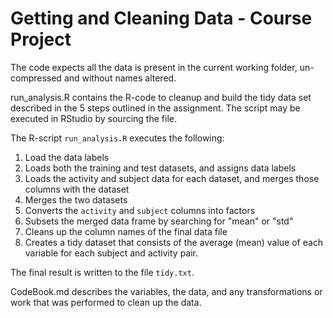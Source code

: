 # Getting and Cleaning Data - Course Project
The code expects all the data is present in the current working folder, un-compressed and without names altered.

run_analysis.R contains the R-code to cleanup and build the tidy data set described in the 5 steps outlined in the assignment. The script may be executed in RStudio by sourcing the file.

The R-script `run_analysis.R` executes the following:

1. Load the data labels
2. Loads both the training and test datasets, and assigns data labels
3. Loads the activity and subject data for each dataset, and merges those
   columns with the dataset
4. Merges the two datasets
5. Converts the `activity` and `subject` columns into factors
6. Subsets the merged data frame by searching for "mean" or "std"
7. Cleans up the column names of the final data file
8. Creates a tidy dataset that consists of the average (mean) value of each
   variable for each subject and activity pair.

The final result is written to the file `tidy.txt`.

CodeBook.md describes the variables, the data, and any transformations or work that was performed to clean up the data.
